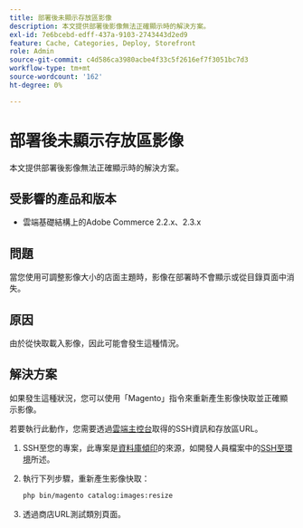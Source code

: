 ```yaml
---
title: 部署後未顯示存放區影像
description: 本文提供部署後影像無法正確顯示時的解決方案。
exl-id: 7e6bcebd-edff-437a-9103-2743443d2ed9
feature: Cache, Categories, Deploy, Storefront
role: Admin
source-git-commit: c4d586ca3980acbe4f33c5f2616ef7f3051bc7d3
workflow-type: tm+mt
source-wordcount: '162'
ht-degree: 0%

---
```


# 部署後未顯示存放區影像

本文提供部署後影像無法正確顯示時的解決方案。

## 受影響的產品和版本

* 雲端基礎結構上的Adobe Commerce 2.2.x、2.3.x

## 問題

當您使用可調整影像大小的店面主題時，影像在部署時不會顯示或從目錄頁面中消失。

## 原因

由於從快取載入影像，因此可能會發生這種情況。

## 解決方案

如果發生這種狀況，您可以使用「Magento」指令來重新產生影像快取並正確顯示影像。

若要執行此動作，您需要透過[雲端主控台](https://experienceleague.adobe.com/docs/commerce-cloud-service/user-guide/project/overview.html)取得的SSH資訊和存放區URL。

1. SSH至您的專案，此專案是[資料庫傾印](/help/how-to/general/create-database-dump-on-cloud.md)的來源，如開發人員檔案中的[SSH至環境](https://devdocs.magento.com/guides/v2.3/cloud/env/environments-ssh.html#ssh)所述。
1. 執行下列步驟，重新產生影像快取：

   ```bash
   php bin/magento catalog:images:resize
   ```

1. 透過商店URL測試類別頁面。
